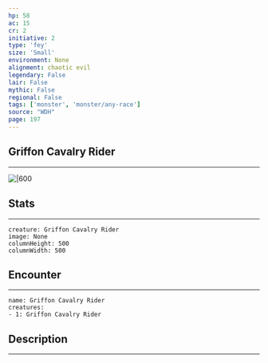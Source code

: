 ```yaml
---
hp: 58
ac: 15
cr: 2
initiative: 2
type: 'fey'    
size: 'Small'
environment: None
alignment: chaotic evil
legendary: False
lair: False
mythic: False
regional: False
tags: ['monster', 'monster/any-race']
source: "WDH"
page: 197
---
```


## Griffon Cavalry Rider
---

![|600](D:/Program%20Files/5e.tools/img/bestiary/WDH/Griffon%20Cavalry%20Rider.jpg)

## Stats
---

```statblock
creature: Griffon Cavalry Rider
image: None
columnHeight: 500
columnWidth: 500
```

## Encounter
---

```encounter-table
name: Griffon Cavalry Rider
creatures:
- 1: Griffon Cavalry Rider
```

## Description
---




